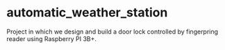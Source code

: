 # automatic_weather_station

Project in which we design and build a door lock controlled by fingerpring reader using Raspberry PI 3B+.
